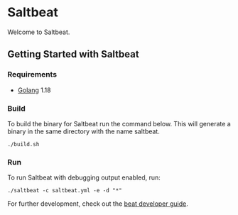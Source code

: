 # Saltbeat

Welcome to Saltbeat.
## Getting Started with Saltbeat

### Requirements

* [Golang](https://golang.org/dl/) 1.18
### Build

To build the binary for Saltbeat run the command below. This will generate a binary
in the same directory with the name saltbeat.

```
./build.sh
```

### Run

To run Saltbeat with debugging output enabled, run:

```
./saltbeat -c saltbeat.yml -e -d "*"
```

For further development, check out the [beat developer guide](https://www.elastic.co/guide/en/beats/libbeat/current/new-beat.html).
